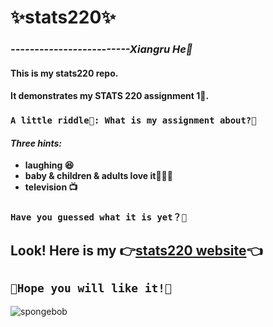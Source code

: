 # **✨stats220✨**

### *-------------------------Xiangru He👩*

#### This is my stats220 repo. 
#### It demonstrates my STATS 220 assignment 1📖.

### `A little riddle🎁: What is my assignment about?🤔`

#### *Three hints:*

* **laughing 😆**
* **baby & children & adults love it👶🧒🧑**
* **television 📺**

### `Have you guessed what it is yet？💫`


## Look! Here is my 👉[stats220 website](https://99366.github.io/stats220/)👈

## `💖Hope you will like it!💖`

![spongebob](https://memegenerator.net/img/instances/75181048.jpg)
